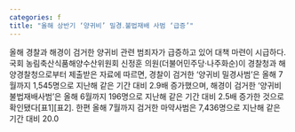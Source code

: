 ```yaml
---
categories: f
title: "올해 상반기 ‘양귀비’ 밀경․불법재배 사범 ‘급증’"
---
```

올해 경찰과 해경이 검거한 양귀비 관련 범죄자가 급증하고 있어 대책 마련이 시급하다.국회 농림축산식품해양수산위원회 신정훈 의원(더불어민주당·나주화순)이 경찰청과 해양경찰청으로부터 제출받은 자료에 따르면, 경찰이 검거한 ‘양귀비 밀경사범’은 올해 7월까지 1,545명으로 지난해 같은 기간 대비 2.9배 증가했으며, 해경이 검거한 ‘양귀비 불법재배사범’은 올해 6월까지 196명으로 지난해 같은 기간 대비 2.5배 증가한 것으로 확인됐다[표1][표2]. 한편 올해 7월까지 검거한 마약사범은 7,436명으로 지난해 같은 기간 대비 20.0